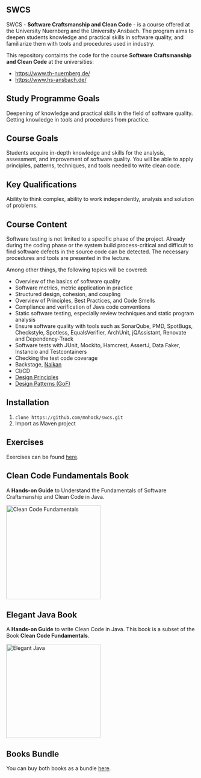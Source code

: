 ## SWCS

SWCS - **Software Craftsmanship and Clean Code** - is a course offered at the University Nuernberg and the University Ansbach. The program aims to deepen students knowledge and practical skills in software quality, and familiarize them with tools and procedures used in industry. 

This repository containts the code for the course **Software Craftsmanship and Clean Code** at the universities:

* https://www.th-nuernberg.de/
* https://www.hs-ansbach.de/

## Study Programme Goals
Deepening of knowledge and practical skills in the field of software quality. Getting knowledge in tools and procedures from practice.

## Course Goals
Students acquire in-depth knowledge and skills for the analysis, assessment, and improvement of software quality. You will be able to apply principles, patterns, techniques, and tools needed to write clean code.

## Key Qualifications
Ability to think complex, ability to work independently, analysis and solution of problems.

## Course Content
Software testing is not limited to a specific phase of the project. Already during the coding phase or the system build process-critical and difficult to find software defects in the source code can be detected. The necessary procedures and tools are presented in the lecture.    

Among other things, the following topics will be covered:

- Overview of the basics of software quality 
- Software metrics, metric application in practice 
- Structured design, cohesion, and coupling
- Overview of Principles, Best Practices, and Code Smells 
- Compliance and verification of Java code conventions
- Static software testing, especially review techniques and static program analysis 
- Ensure software quality with tools such as SonarQube, PMD, SpotBugs, Checkstyle, Spotless, EqualsVerifier, ArchUnit, jQAssistant, Renovate and Dependency-Track
- Software tests with JUnit, Mockito, Hamcrest, AssertJ, Data Faker, Instancio and Testcontainers
- Checking the test code coverage
- Backstage, [Naikan](https://github.com/enofex/naikan)
- CI/CD
- [Design Principles][1]
- [Design Patterns (GoF)][2]

## Installation
1. `clone https://github.com/mnhock/swcs.git`
2. Import as Maven project

## Exercises

Exercises can be found [here][3].

## Clean Code Fundamentals Book

A **Hands-on Guide** to Understand the Fundamentals of Software Craftsmanship and Clean Code in Java.

<a href="https://leanpub.com/clean-code-fundamentals"><img src="https://d2sofvawe08yqg.cloudfront.net/clean-code-fundamentals/s_hero2x?1669711365" alt="Clean Code Fundamentals" width="250"/></a>


## Elegant Java Book

A **Hands-on Guide** to write Clean Code in Java. This book is a subset of the Book **Clean Code Fundamentals**.

<a href="https://leanpub.com/elegant-java"><img src="https://d2sofvawe08yqg.cloudfront.net/elegant-java/s_hero2x?1638774931" alt="Elegant Java" width="250"/></a>

## Books Bundle

You can buy both books as a bundle [here](https://leanpub.com/b/javacleancodefundamentals).


[1]: swcs-dp/README.md
[2]: swcs-gof/README.md
[3]: EXERCISES.md
